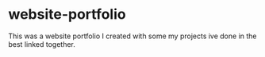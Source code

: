 # website-portfolio
This was a website portfolio I created with some my projects ive done in the best linked together.
